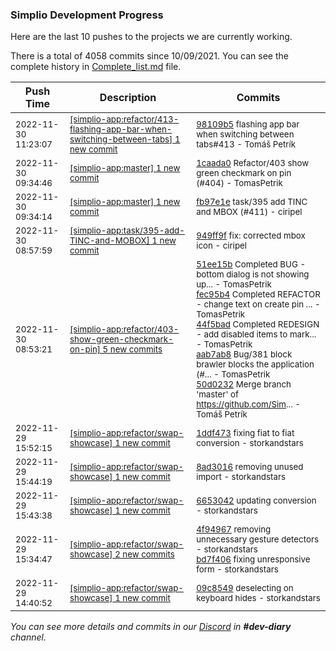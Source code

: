 
### Simplio Development Progress

Here are the last 10 pushes to the projects we are currently working.

There is a total of 4058 commits since 10/09/2021. You can see the complete history in
 [Complete_list.md](Complete_list.md) file.

| Push Time | Description | Commits |
| --- | --- | --- |
| <sub>2022-11-30 11:23:07</sub> | <sub>[[simplio-app:refactor/413\-flashing\-app\-bar\-when\-switching\-between\-tabs] 1 new commit](https://github.com/SimplioOfficial/simplio-app/commit/98109b54e0b9dc487dc0904ca94ed6d417f92d96)</sub> | <sub>[98109b5](https://github.com/SimplioOfficial/simplio-app/commit/98109b54e0b9dc487dc0904ca94ed6d417f92d96) flashing app bar when switching between tabs#413 - Tomáš Petrík</sub> |
| <sub>2022-11-30 09:34:46</sub> | <sub>[[simplio-app:master] 1 new commit](https://github.com/SimplioOfficial/simplio-app/commit/1caada09a600a530b612664b6fdb3817fee4526d)</sub> | <sub>[1caada0](https://github.com/SimplioOfficial/simplio-app/commit/1caada09a600a530b612664b6fdb3817fee4526d) Refactor/403 show green checkmark on pin (#404) - TomasPetrik</sub> |
| <sub>2022-11-30 09:34:14</sub> | <sub>[[simplio-app:master] 1 new commit](https://github.com/SimplioOfficial/simplio-app/commit/fb97e1ef6f540d68127260923d28b9cede9f8f64)</sub> | <sub>[fb97e1e](https://github.com/SimplioOfficial/simplio-app/commit/fb97e1ef6f540d68127260923d28b9cede9f8f64) task/395 add TINC and MBOX (#411) - ciripel</sub> |
| <sub>2022-11-30 08:57:59</sub> | <sub>[[simplio-app:task/395\-add\-TINC\-and\-MOBOX] 1 new commit](https://github.com/SimplioOfficial/simplio-app/commit/949ff9ff498cbc916ece9a9326517f1bd67fad07)</sub> | <sub>[949ff9f](https://github.com/SimplioOfficial/simplio-app/commit/949ff9ff498cbc916ece9a9326517f1bd67fad07) fix: corrected mbox icon - ciripel</sub> |
| <sub>2022-11-30 08:53:21</sub> | <sub>[[simplio-app:refactor/403\-show\-green\-checkmark\-on\-pin] 5 new commits](https://github.com/SimplioOfficial/simplio-app/compare/e9c577055372...50d02320f450)</sub> | <sub>[51ee15b](https://github.com/SimplioOfficial/simplio-app/commit/51ee15b9f0f95327313a6776004229ee21c157b6) Completed BUG - bottom dialog is not showing up... - TomasPetrik<br>[fec95b4](https://github.com/SimplioOfficial/simplio-app/commit/fec95b47801d9577f5895c7dab3f5ce6b621d89b) Completed REFACTOR - change text on create pin ... - TomasPetrik<br>[44f5bad](https://github.com/SimplioOfficial/simplio-app/commit/44f5badfa7ba1f192f95d57cf269e083ed77b32c) Completed REDESIGN - add disabled items to mark... - TomasPetrik<br>[aab7ab8](https://github.com/SimplioOfficial/simplio-app/commit/aab7ab8eeb4295070633ef188b7832123bd85639) Bug/381 block brawler blocks the application (#... - TomasPetrik<br>[50d0232](https://github.com/SimplioOfficial/simplio-app/commit/50d02320f45096c28c78e35181ed0014904ecf69) Merge branch 'master' of https://github.com/Sim... - Tomáš Petrík</sub> |
| <sub>2022-11-29 15:52:15</sub> | <sub>[[simplio-app:refactor/swap\-showcase] 1 new commit](https://github.com/SimplioOfficial/simplio-app/commit/1ddf473576535f6910ec9e35c0e671accbcd3fc8)</sub> | <sub>[1ddf473](https://github.com/SimplioOfficial/simplio-app/commit/1ddf473576535f6910ec9e35c0e671accbcd3fc8) fixing fiat to fiat conversion - storkandstars</sub> |
| <sub>2022-11-29 15:44:19</sub> | <sub>[[simplio-app:refactor/swap\-showcase] 1 new commit](https://github.com/SimplioOfficial/simplio-app/commit/8ad3016ca06f716ff9f33883fa2e8a3f4901a4dc)</sub> | <sub>[8ad3016](https://github.com/SimplioOfficial/simplio-app/commit/8ad3016ca06f716ff9f33883fa2e8a3f4901a4dc) removing unused import - storkandstars</sub> |
| <sub>2022-11-29 15:43:38</sub> | <sub>[[simplio-app:refactor/swap\-showcase] 1 new commit](https://github.com/SimplioOfficial/simplio-app/commit/66530420a4de697581b2a6bf5e55d7acecff07a0)</sub> | <sub>[6653042](https://github.com/SimplioOfficial/simplio-app/commit/66530420a4de697581b2a6bf5e55d7acecff07a0) updating conversion - storkandstars</sub> |
| <sub>2022-11-29 15:34:47</sub> | <sub>[[simplio-app:refactor/swap\-showcase] 2 new commits](https://github.com/SimplioOfficial/simplio-app/compare/09c8549c3811...bd7f40685054)</sub> | <sub>[4f94967](https://github.com/SimplioOfficial/simplio-app/commit/4f949675c0911bfc2d983317f708c497167385aa) removing unnecessary gesture detectors - storkandstars<br>[bd7f406](https://github.com/SimplioOfficial/simplio-app/commit/bd7f406850542bb992bba7f2887e8c4fd08e9c60) fixing unresponsive form - storkandstars</sub> |
| <sub>2022-11-29 14:40:52</sub> | <sub>[[simplio-app:refactor/swap\-showcase] 1 new commit](https://github.com/SimplioOfficial/simplio-app/commit/09c8549c38112470664ed43a9fd98c91f4fda654)</sub> | <sub>[09c8549](https://github.com/SimplioOfficial/simplio-app/commit/09c8549c38112470664ed43a9fd98c91f4fda654) deselecting on keyboard hides - storkandstars</sub> |

_You can see more details and commits in our [Discord](https://discord.gg/aKhjuwZmdP) in **#dev-diary** channel._
